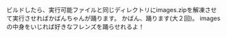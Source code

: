 ビルドしたら、実行可能ファイルと同じディレクトリにimages.zipを解凍させて実行させればかばんちゃんが踊ります。
かばん、踊ります(大２回)。
imagesの中身をいじれば好きなフレンズを踊らせれるよ！
